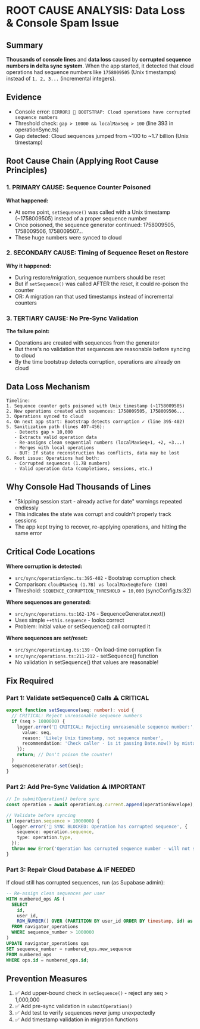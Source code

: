 # ROOT CAUSE ANALYSIS: Data Loss & Console Spam Issue

## Summary
**Thousands of console lines** and **data loss** caused by **corrupted sequence numbers in delta sync system**. When the app started, it detected that cloud operations had sequence numbers like `1758009505` (Unix timestamps) instead of `1, 2, 3...` (incremental integers).

## Evidence
- Console error: `[ERROR] 🚨 BOOTSTRAP: Cloud operations have corrupted sequence numbers`
- Threshold check: `gap > 10000 && localMaxSeq > 100` (line 393 in operationSync.ts)
- Gap detected: Cloud sequences jumped from ~100 to ~1.7 billion (Unix timestamp)

## Root Cause Chain (Applying Root Cause Principles)

### 1. PRIMARY CAUSE: Sequence Counter Poisoned
**What happened:**
- At some point, `setSequence()` was called with a Unix timestamp (~1758009505) instead of a proper sequence number
- Once poisoned, the sequence generator continued: 1758009505, 1758009506, 1758009507...
- These huge numbers were synced to cloud

### 2. SECONDARY CAUSE: Timing of Sequence Reset on Restore
**Why it happened:**
- During restore/migration, sequence numbers should be reset
- But if `setSequence()` was called AFTER the reset, it could re-poison the counter
- OR: A migration ran that used timestamps instead of incremental counters

### 3. TERTIARY CAUSE: No Pre-Sync Validation
**The failure point:**
- Operations are created with sequences from the generator
- But there's no validation that sequences are reasonable before syncing to cloud
- By the time bootstrap detects corruption, operations are already on cloud

## Data Loss Mechanism

```
Timeline:
1. Sequence counter gets poisoned with Unix timestamp (~1758009505)
2. New operations created with sequences: 1758009505, 1758009506...
3. Operations synced to cloud
4. On next app start: Bootstrap detects corruption ✓ (line 395-402)
5. Sanitization path (lines 407-456):
   - Detects gap > 10,000
   - Extracts valid operation data
   - Re-assigns clean sequential numbers (localMaxSeq+1, +2, +3...)
   - Merges with local operations
   - BUT: If state reconstruction has conflicts, data may be lost
6. Root issue: Operations had both:
   - Corrupted sequences (1.7B numbers)
   - Valid operation data (completions, sessions, etc.)
```

## Why Console Had Thousands of Lines
- "Skipping session start - already active for date" warnings repeated endlessly
- This indicates the state was corrupt and couldn't properly track sessions
- The app kept trying to recover, re-applying operations, and hitting the same error

## Critical Code Locations

**Where corruption is detected:**
- `src/sync/operationSync.ts:395-402` - Bootstrap corruption check
- Comparison: `cloudMaxSeq (1.7B) vs localMaxSeqBefore (100)`
- Threshold: `SEQUENCE_CORRUPTION_THRESHOLD = 10,000` (syncConfig.ts:32)

**Where sequences are generated:**
- `src/sync/operations.ts:162-176` - SequenceGenerator.next()
- Uses simple `++this.sequence` - looks correct
- Problem: Initial value or setSequence() call corrupted it

**Where sequences are set/reset:**
- `src/sync/operationLog.ts:139` - On load-time corruption fix
- `src/sync/operations.ts:211-212` - setSequence() function
- No validation in setSequence() that values are reasonable!

## Fix Required

### Part 1: Validate setSequence() Calls ⚠️ CRITICAL
```typescript
export function setSequence(seq: number): void {
  // CRITICAL: Reject unreasonable sequence numbers
  if (seq > 1000000) {
    logger.error('🚨 CRITICAL: Rejecting unreasonable sequence number:', {
      value: seq,
      reason: 'Likely Unix timestamp, not sequence number',
      recommendation: 'Check caller - is it passing Date.now() by mistake?'
    });
    return; // Don't poison the counter!
  }
  sequenceGenerator.set(seq);
}
```

### Part 2: Add Pre-Sync Validation ⚠️ IMPORTANT
```typescript
// In submitOperation() before sync
const operation = await operationLog.current.append(operationEnvelope);

// Validate before syncing
if (operation.sequence > 1000000) {
  logger.error('🚨 SYNC BLOCKED: Operation has corrupted sequence', {
    sequence: operation.sequence,
    type: operation.type,
  });
  throw new Error('Operation has corrupted sequence number - will not sync');
}
```

### Part 3: Repair Cloud Database ⚠️ IF NEEDED
If cloud still has corrupted sequences, run (as Supabase admin):
```sql
-- Re-assign clean sequences per user
WITH numbered_ops AS (
  SELECT
    id,
    user_id,
    ROW_NUMBER() OVER (PARTITION BY user_id ORDER BY timestamp, id) as new_sequence
  FROM navigator_operations
  WHERE sequence_number > 1000000
)
UPDATE navigator_operations ops
SET sequence_number = numbered_ops.new_sequence
FROM numbered_ops
WHERE ops.id = numbered_ops.id;
```

## Prevention Measures
1. ✅ Add upper-bound check in `setSequence()` - reject any seq > 1,000,000
2. ✅ Add pre-sync validation in `submitOperation()` 
3. ✅ Add test to verify sequences never jump unexpectedly
4. ✅ Add timestamp validation in migration functions

